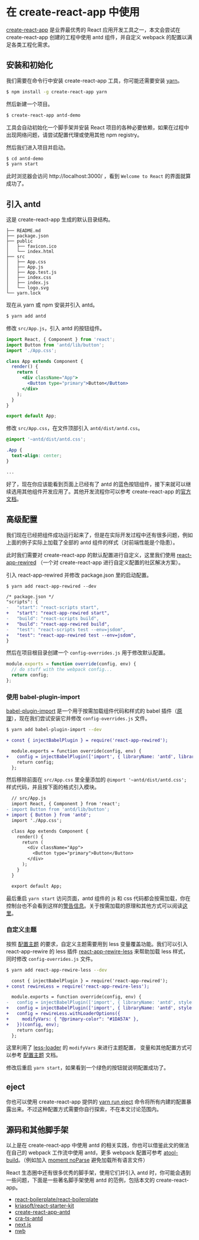 
# 在 create-react-app 中使用

[create-react-app](https://github.com/facebookincubator/create-react-app) 是业界最优秀的 React 应用开发工具之一，本文会尝试在 create-react-app 创建的工程中使用 antd 组件，并自定义 webpack 的配置以满足各类工程化需求。


## 安装和初始化

我们需要在命令行中安装 create-react-app 工具，你可能还需要安装 [yarn](https://github.com/yarnpkg/yarn/)。

```bash
$ npm install -g create-react-app yarn
```

然后新建一个项目。

```bash
$ create-react-app antd-demo
```

工具会自动初始化一个脚手架并安装 React 项目的各种必要依赖，如果在过程中出现网络问题，请尝试配置代理或使用其他 npm registry。

然后我们进入项目并启动。

```bash
$ cd antd-demo
$ yarn start
```

此时浏览器会访问 http://localhost:3000/ ，看到 `Welcome to React` 的界面就算成功了。

## 引入 antd

这是 create-react-app 生成的默认目录结构。

```
├── README.md
├── package.json
├── public
│   ├── favicon.ico
│   └── index.html
├── src
│   ├── App.css
│   ├── App.js
│   ├── App.test.js
│   ├── index.css
│   ├── index.js
│   └── logo.svg
└── yarn.lock
```

现在从 yarn 或 npm 安装并引入 antd。

```bash
$ yarn add antd
```

修改 `src/App.js`，引入 antd 的按钮组件。

```jsx
import React, { Component } from 'react';
import Button from 'antd/lib/button';
import './App.css';

class App extends Component {
  render() {
    return (
      <div className="App">
        <Button type="primary">Button</Button>
      </div>
    );
  }
}

export default App;
```

修改 `src/App.css`，在文件顶部引入 `antd/dist/antd.css`。

```css
@import '~antd/dist/antd.css';

.App {
  text-align: center;
}

...
```

好了，现在你应该能看到页面上已经有了 antd 的蓝色按钮组件，接下来就可以继续选用其他组件开发应用了。其他开发流程你可以参考 create-react-app 的[官方文档](https://github.com/facebookincubator/create-react-app/blob/master/packages/react-scripts/template/README.md)。

## 高级配置

我们现在已经把组件成功运行起来了，但是在实际开发过程中还有很多问题，例如上面的例子实际上加载了全部的 antd 组件的样式（对前端性能是个隐患）。

此时我们需要对 create-react-app 的默认配置进行自定义，这里我们使用 [react-app-rewired](https://github.com/timarney/react-app-rewired) （一个对 create-react-app 进行自定义配置的社区解决方案）。

引入 react-app-rewired 并修改 package.json 里的启动配置。

```
$ yarn add react-app-rewired --dev
```

```diff
/* package.json */
"scripts": {
-   "start": "react-scripts start",
+   "start": "react-app-rewired start",
-   "build": "react-scripts build",
+   "build": "react-app-rewired build",
-   "test": "react-scripts test --env=jsdom",
+   "test": "react-app-rewired test --env=jsdom",
}
```

然后在项目根目录创建一个 `config-overrides.js` 用于修改默认配置。

```js
module.exports = function override(config, env) {
  // do stuff with the webpack config...
  return config;
};
```

### 使用 babel-plugin-import

[babel-plugin-import](https://github.com/ant-design/babel-plugin-import) 是一个用于按需加载组件代码和样式的 babel 插件（[原理](/docs/react/getting-started#按需加载)），现在我们尝试安装它并修改 `config-overrides.js` 文件。

```bash
$ yarn add babel-plugin-import --dev
```

```diff
+ const { injectBabelPlugin } = require('react-app-rewired');

  module.exports = function override(config, env) {
+   config = injectBabelPlugin(['import', { libraryName: 'antd', libraryDirectory: 'es', style: 'css' }], config);
    return config;
  };
```

然后移除前面在 `src/App.css` 里全量添加的 `@import '~antd/dist/antd.css';` 样式代码，并且按下面的格式引入模块。

```diff
  // src/App.js
  import React, { Component } from 'react';
- import Button from 'antd/lib/button';
+ import { Button } from 'antd';
  import './App.css';

  class App extends Component {
    render() {
      return (
        <div className="App">
          <Button type="primary">Button</Button>
        </div>
      );
    }
  }

  export default App;
```

最后重启 `yarn start` 访问页面，antd 组件的 js 和 css 代码都会按需加载，你在控制台也不会看到这样的[警告信息](https://zos.alipayobjects.com/rmsportal/vgcHJRVZFmPjAawwVoXK.png)。关于按需加载的原理和其他方式可以阅读[这里](/docs/react/getting-started#按需加载)。

### 自定义主题

按照 [配置主题](/docs/react/customize-theme) 的要求，自定义主题需要用到 less 变量覆盖功能。我们可以引入 react-app-rewire 的 less 插件 [react-app-rewire-less](http://npmjs.com/react-app-rewire-less) 来帮助加载 less 样式，同时修改 `config-overrides.js` 文件。

```bash
$ yarn add react-app-rewire-less --dev
```

```diff
  const { injectBabelPlugin } = require('react-app-rewired');
+ const rewireLess = require('react-app-rewire-less');

  module.exports = function override(config, env) {
-   config = injectBabelPlugin(['import', { libraryName: 'antd', style: 'css' }], config);
+   config = injectBabelPlugin(['import', { libraryName: 'antd', style: true }], config);
+   config = rewireLess.withLoaderOptions({
+     modifyVars: { "@primary-color": "#1DA57A" },
+   })(config, env);
    return config;
  };
```

这里利用了 [less-loader](https://github.com/webpack/less-loader#less-options) 的 `modifyVars` 来进行主题配置，
变量和其他配置方式可以参考 [配置主题](/docs/react/customize-theme) 文档。

修改后重启 `yarn start`，如果看到一个绿色的按钮就说明配置成功了。

## eject

你也可以使用 create-react-app 提供的 [yarn run eject](https://github.com/facebookincubator/create-react-app#converting-to-a-custom-setup) 命令将所有内建的配置暴露出来。不过这种配置方式需要你自行探索，不在本文讨论范围内。

## 源码和其他脚手架

以上是在 create-react-app 中使用 antd 的相关实践，你也可以借鉴此文的做法在自己的 webpack 工作流中使用 antd，更多 webpack 配置可参考 [atool-build](https://github.com/ant-tool/atool-build/blob/master/src/getWebpackCommonConfig.js)。（例如加入 [moment noParse](https://github.com/ant-tool/atool-build/blob/e4bd2959689b6a95cb5c1c854a5db8c98676bdb3/src/getWebpackCommonConfig.js#L90) 避免加载所有语言文件）

React 生态圈中还有很多优秀的脚手架，使用它们并引入 antd 时，你可能会遇到一些问题，下面是一些著名脚手架使用 antd 的范例，包括本文的 create-react-app。

- [react-boilerplate/react-boilerplate](https://github.com/ant-design/react-boilerplate)
- [kriasoft/react-starter-kit](https://github.com/ant-design/react-starter-kit)
- [create-react-app-antd](https://github.com/ant-design/create-react-app-antd)
- [cra-ts-antd](https://github.com/comerc/cra-ts-antd)
- [next.js](https://github.com/zeit/next.js/tree/master/examples/with-ant-design)
- [nwb](https://github.com/insin/nwb-examples/tree/master/react-app-antd)
